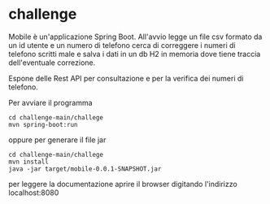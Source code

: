 # challenge
Mobile è un'applicazione Spring Boot.
All'avvio legge un file csv formato da un id utente e un numero di telefono cerca di correggere i numeri di telefono scritti male e salva i dati in un db H2 in memoria dove tiene traccia dell'eventuale correzione.

Espone delle Rest API per consultazione e per la verifica dei numeri di telefono. 


Per avviare il programma 
```console
cd challenge-main/challege  
mvn spring-boot:run  
```
  
oppure per generare il file jar

```console
cd challenge-main/challege  
mvn install  
java -jar target/mobile-0.0.1-SNAPSHOT.jar  
``` 
  
per leggere la documentazione aprire il browser digitando l'indirizzo localhost:8080






